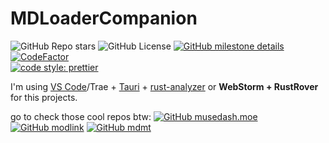 # MDLoaderCompanion

![GitHub Repo stars](https://img.shields.io/github/stars/FlameChart/mdloadercompanion?style=flat&logo=github)
![GitHub License](https://img.shields.io/github/license/FlameChart/mdloadercompanion)
[![GitHub milestone details](https://img.shields.io/github/milestones/progress-percent/FlameChart/mdloadercompanion/1)](https://github.com/FlameChart/mdloadercompanion/milestone/1)
[![CodeFactor](https://www.codefactor.io/repository/github/flamechart/mdloadercompanion/badge)](https://www.codefactor.io/repository/github/flamechart/mdloadercompanion)  
[![code style: prettier](https://img.shields.io/badge/code_style-prettier-ff69b4.svg?style=flat-square)](https://github.com/prettier/prettier)

I'm using [VS Code](https://code.visualstudio.com/)/Trae + [Tauri](https://marketplace.visualstudio.com/items?itemName=tauri-apps.tauri-vscode) + [rust-analyzer](https://marketplace.visualstudio.com/items?itemName=rust-lang.rust-analyzer) or **WebStorm + RustRover** for this projects.

go to check those cool repos btw:
[![GitHub musedash.moe](https://img.shields.io/badge/GitHub-simon300000%2Fmusedash.moe-green?logo=github)](https://github.com/simon300000/musedash.moe)
[![GitHub modlink](https://img.shields.io/badge/GitHub-MDModsDev%2FModLinks-green?logo=github)](https://github.com/MDModsDev/ModLinks)
[![GitHub mdmt](https://img.shields.io/badge/GitHub-MDModsDev%2FMuseDashModTools-green?logo=github)](https://github.com/MDModsDev/MuseDashModTools)
